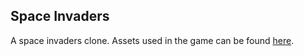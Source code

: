 ## Space Invaders
A space invaders clone. Assets used in the game can be found [here](http://gooperblooper22.deviantart.com/art/Space-Invaders-Sprite-Sheet-135338373).